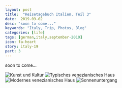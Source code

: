 ```yaml
---
layout: post
title:  "Reisetagebuch Italien, Teil 3"
date:  2019-09-02
desc: "soon to come..."
keywords: "Italy, Trip, Photos, Blog"
categories: [life]
tags: [german,italy,september-2019]
icon: fa-heart
story: italy-19
part: 3
---
```


soon to come...

<img src="https://www.dropbox.com/s/e0mtbsyizsn76al/Foto%2002.09.19%2C%2015%2003%2026.jpg?raw=1" class="right" alt="Kunst und Kultur"/>

<img src="https://www.dropbox.com/s/btezg0kpqemb8a9/Foto%2002.09.19%2C%2018%2013%2056.jpg?raw=1" class="left" alt="Typisches venezianisches Haus"/>

<img src="https://www.dropbox.com/s/0g7e1irb3bfz9nf/Foto%2002.09.19%2C%2018%2023%2057.jpg?raw=1" class="right" alt="Modernes venezianisches Haus"/>

<img src="https://www.dropbox.com/s/pkq95eh4kq8q72p/Foto%2002.09.19%2C%2020%2028%2006.jpg?raw=1" class="" alt="Sonnenuntergang"/>